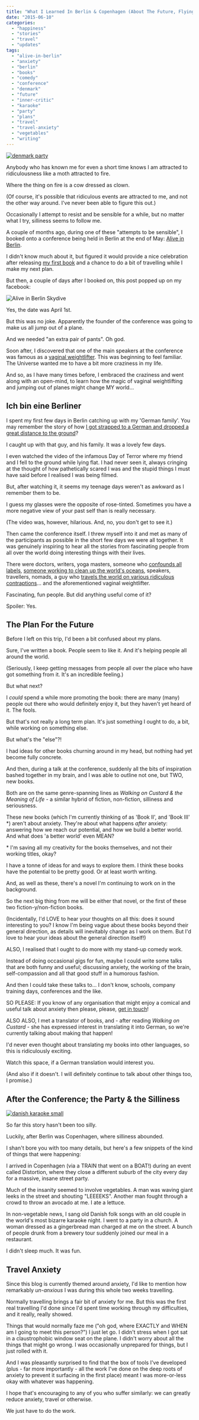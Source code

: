 ```yaml
---
title: "What I Learned In Berlin & Copenhagen (About The Future, Flying Vegetables & Travel Anxiety)"
date: "2015-06-10"
categories: 
  - "happiness"
  - "stories"
  - "travel"
  - "updates"
tags: 
  - "alive-in-berlin"
  - "anxiety"
  - "berlin"
  - "books"
  - "comedy"
  - "conference"
  - "denmark"
  - "future"
  - "inner-critic"
  - "karaoke"
  - "party"
  - "plans"
  - "travel"
  - "travel-anxiety"
  - "vegetables"
  - "writing"
---
```


[![denmark party](images/denmark-small.jpg "denmark party")](https://www.walkingoncustard.com/wp-content/uploads/2015/06/denmark.jpg)

Anybody who has known me for even a short time knows I am attracted to ridiculousness like a moth attracted to fire.

Where the thing on fire is a cow dressed as clown.

(Of course, it's possible that ridiculous events are attracted to me, and not the other way around. I've never been able to figure this out.)

Occasionally I attempt to resist and be sensible for a while, but no matter what I try, silliness seems to follow me.

A couple of months ago, during one of these "attempts to be sensible", I booked onto a conference being held in Berlin at the end of May: [Alive in Berlin](https://aliveinberlin.com).

I didn't know much about it, but figured it would provide a nice celebration after releasing [my first book](https://www.walkingoncustard.com/the-book-for-anxious-humans/) and a chance to do a bit of travelling while I make my next plan.

But then, a couple of days after I booked on, this post popped up on my facebook:

<!--more-->

![Alive in Berlin Skydive](images/1ET9Op4.png)

Yes, the date was April 1st.

But this was no joke. Apparently the founder of the conference was going to make us all jump out of a plane.

And we needed "an extra pair of pants". Oh god.

Soon after, I discovered that one of the main speakers at the conference was famous as a [vaginal weightlifter](https://en.wikipedia.org/wiki/Vaginal_weightlifting). This was beginning to feel familiar. The Universe wanted me to have a bit more craziness in my life.

And so, as I have many times before, I embraced the craziness and went along with an open-mind, to learn how the magic of vaginal weightlifting and jumping out of planes might change MY world...

## Ich bin eine Berliner

I spent my first few days in Berlin catching up with my 'German family'. You may remember the story of how [I got strapped to a German and dropped a great distance to the ground](https://www.walkingoncustard.com/hiding-anxiety/)?

I caught up with that guy, and his family. It was a lovely few days.

I even watched the video of the infamous Day of Terror where my friend and I fell to the ground while lying flat. I had never seen it, always cringing at the thought of how pathetically scared I was and the stupid things I must have said before I realised I was being filmed.

But, after watching it, it seems my teenage days weren't as awkward as I remember them to be.

I guess my glasses were the opposite of rose-tinted. Sometimes you have a more negative view of your past self than is really necessary.

(The video was, however, hilarious. And, no, you don't get to see it.)

Then came the conference itself. I threw myself into it and met as many of the participants as possible in the short few days we were all together. It was genuinely inspiring to hear all the stories from fascinating people from all over the world doing interesting things with their lives.

There were doctors, writers, yoga masters, someone who [confounds all labels](http://megworden.com), [someone working to clean up the world's oceans](http://www.emilypenn.co.uk/), speakers, travellers, nomads, a guy who [travels the world on various ridiculous contraptions](http://www.davecornthwaite.com/)... and the aforementioned vaginal weightlifter.

Fascinating, fun people. But did anything useful come of it?

Spoiler: Yes.

## The Plan For the Future

Before I left on this trip, I'd been a bit confused about my plans.

Sure, I've written a book. People seem to like it. And it's helping people all around the world.

(Seriously, I keep getting messages from people all over the place who have got something from it. It's an incredible feeling.)

But what next?

I _could_ spend a while more promoting the book: there are many (many) people out there who would definitely enjoy it, but they haven't yet heard of it. The fools.

But that's not really a long term plan. It's just something I ought to do, a bit, while working on something else.

But what's the "else"?!

I had ideas for other books churning around in my head, but nothing had yet become fully concrete.

And then, during a talk at the conference, suddenly all the bits of inspiration bashed together in my brain, and I was able to outline not one, but TWO, new books.

Both are on the same genre-spanning lines as _Walking on Custard & the Meaning of Life_ - a similar hybrid of fiction, non-fiction, silliness and seriousness.

These new books (which I'm currently thinking of as 'Book II', and 'Book III' \*) aren't about anxiety. They're about what happens _after_ anxiety: answering how we reach our potential, and how we build a better world. And what does 'a better world' even MEAN?

\* I'm saving all my creativity for the books themselves, and not their working titles, okay?

I have a tonne of ideas for and ways to explore them. I think these books have the potential to be pretty good. Or at least worth writing.

And, as well as these, there's a novel I'm continuing to work on in the background.

So the next big thing from me will be either that novel, or the first of these two fiction-y/non-fiction books.

(Incidentally, I'd LOVE to hear your thoughts on all this: does it sound interesting to you? I know I'm being vague about these books beyond their general direction, as details will inevitably change as I work on them. But I'd love to hear your ideas about the general direction itself!)

ALSO, I realised that I ought to do more with my stand-up comedy work.

Instead of doing occasional gigs for fun, maybe I could write some talks that are both funny and useful; discussing anxiety, the working of the brain, self-compassion and all that good stuff in a humorous fashion.

And then I could take these talks to... I don't know, schools, company training days, conferences and the like.

SO PLEASE: If you know of any organisation that might enjoy a comical and useful talk about anxiety then please, please, [get in touch](https://www.walkingoncustard.com/contact/)!

ALSO ALSO, I met a translator of books, and - after reading _Walking on Custard_ - she has expressed interest in translating it into German, so we're currently talking about making that happen!

I'd never even thought about translating my books into other languages, so this is ridiculously exciting.

Watch this space, if a German translation would interest you.

(And also if it doesn't. I will definitely continue to talk about other things too, I promise.)

## After the Conference; the Party & the Silliness

[![danish karaoke small](images/danish-karaoke-small.jpg)](https://www.walkingoncustard.com/wp-content/uploads/2015/06/danish-karaoke-small.jpg)

So far this story hasn't been too silly.

Luckily, after Berlin was Copenhagen, where silliness abounded.

I shan't bore you with too many details, but here's a few snippets of the kind of things that were happening:

I arrived in Copenhagen (via a TRAIN that went on a BOAT!) during an event called Distortion, where they close a different suburb of the city every day for a massive, insane street party.

Much of the insanity seemed to involve vegetables. A man was waving giant leeks in the street and shouting "LEEEEKS". Another man fought through a crowd to throw an avocado at me. I ate a lettuce.

In non-vegetable news, I sang old Danish folk songs with an old couple in the world's most bizarre karaoke night. I went to a party in a church. A woman dressed as a gingerbread man charged at me on the street. A bunch of people drunk from a brewery tour suddenly joined our meal in a restaurant.

I didn't sleep much. It was fun.

## Travel Anxiety

Since this blog is currently themed around anxiety, I'd like to mention how remarkably _un-anxious_ I was during this whole two weeks travelling.

Normally travelling brings a fair bit of anxiety for me. But this was the first real travelling I'd done since I'd spent time working through my difficulties, and it really, really showed.

Things that would normally faze me ("oh god, where EXACTLY and WHEN am I going to meet this person?") I just let go. I didn't stress when I got sat in a claustrophobic window seat on the plane. I didn't worry about all the things that might go wrong. I was occasionally unprepared for things, but I just rolled with it.

And I was pleasantly surprised to find that the box of tools I've developed (plus - far more importantly - all the work I've done on the deep roots of anxiety to prevent it surfacing in the first place) meant I was more-or-less okay with whatever was happening.

I hope that's encouraging to any of you who suffer similarly: we can greatly reduce anxiety, travel or otherwise.

We just have to do the work.
